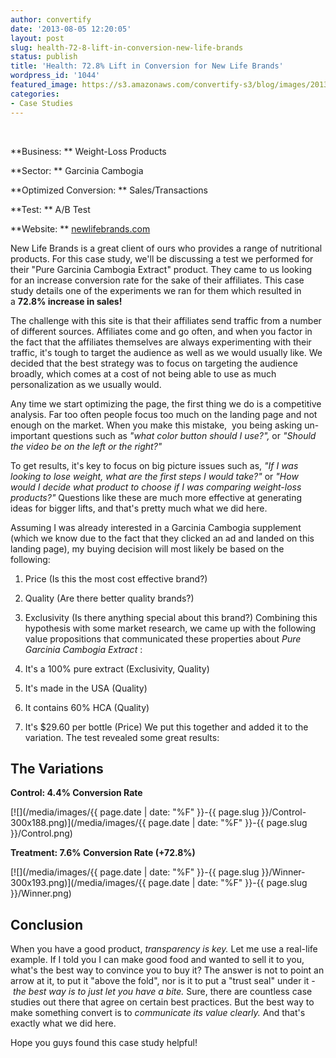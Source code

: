 ```yaml
---
author: convertify
date: '2013-08-05 12:20:05'
layout: post
slug: health-72-8-lift-in-conversion-new-life-brands
status: publish
title: 'Health: 72.8% Lift in Conversion for New Life Brands'
wordpress_id: '1044'
featured_image: https://s3.amazonaws.com/convertify-s3/blog/images/2013/07/Screen-Shot-2013-07-31-at-3.21.10-AM.png
categories:
- Case Studies
---
```


 

**Business: **
Weight-Loss Products

**Sector: **
Garcinia Cambogia

**Optimized Conversion: **
Sales/Transactions

**Test: **
A/B Test

**Website: **
[newlifebrands.com](http://newlifebrands.com/garciniacambogia/offer/cp/v4)
 

New Life Brands is a great client of ours who provides a range of nutritional products. For this case study, we'll be discussing a test we performed for their "Pure Garcinia Cambogia Extract" product. They came to us looking for an increase conversion rate for the sake of their affiliates. This case study details one of the experiments we ran for them which resulted in a **72.8% increase in sales!**

The challenge with this site is that their affiliates send traffic from a number of different sources. Affiliates come and go often, and when you factor in the fact that the affiliates themselves are always experimenting with their traffic, it's tough to target the audience as well as we would usually like. We decided that the best strategy was to focus on targeting the audience broadly, which comes at a cost of not being able to use as much personalization as we usually would.

Any time we start optimizing the page, the first thing we do is a competitive analysis. Far too often people focus too much on the landing page and not enough on the market. When you make this mistake,  you being asking un-important questions such as _"what color button should I use?",_ or _"Should the video be on the left or the right?"_

To get results, it's key to focus on big picture issues such as, _"If I was looking to lose weight, what are the first steps I would take?"_ or _"How would I decide what product to choose if I was comparing weight-loss products?"_ Questions like these are much more effective at generating ideas for bigger lifts, and that's pretty much what we did here.

Assuming I was already interested in a Garcinia Cambogia supplement (which we know due to the fact that they clicked an ad and landed on this landing page), my buying decision will most likely be based on the following:

  1. Price (Is this the most cost effective brand?)
  2. Quality (Are there better quality brands?)
  3. Exclusivity (Is there anything special about this brand?)
Combining this hypothesis with some market research, we came up with the following value propositions that communicated these properties about _Pure Garcinia Cambogia Extract_ :

  1. It's a 100% pure extract (Exclusivity, Quality)
  2. It's made in the USA (Quality)
  3. It contains 60% HCA (Quality)
  4. It's $29.60 per bottle (Price)
We put this together and added it to the variation. The test revealed some great results:

## The Variations

**Control: 4.4% Conversion Rate**

[![](/media/images/{{ page.date | date: "%F" }}-{{ page.slug }}/Control-300x188.png)](/media/images/{{ page.date | date: "%F" }}-{{ page.slug }}/Control.png)

**Treatment: 7.6% Conversion Rate (+72.8%)**

[![](/media/images/{{ page.date | date: "%F" }}-{{ page.slug }}/Winner-300x193.png)](/media/images/{{ page.date | date: "%F" }}-{{ page.slug }}/Winner.png)

## Conclusion

When you have a good product, _transparency is key._ Let me use a real-life example. If I told you I can make good food and wanted to sell it to you, what's the best way to convince you to buy it? The answer is not to point an arrow at it, to put it "above the fold", nor is it to put a "trust seal" under it - _the best way is to just let you have a bite._ Sure, there are countless case studies out there that agree on certain best practices. But the best way to make something convert is to _communicate its value clearly._ And that's exactly what we did here.

Hope you guys found this case study helpful!

 
